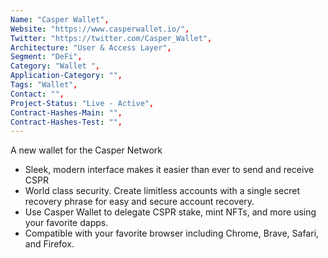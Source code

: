 ```yaml
---
Name: "Casper Wallet",
Website: "https://www.casperwallet.io/",
Twitter: "https://twitter.com/Casper_Wallet",
Architecture: "User & Access Layer",
Segment: "DeFi",
Category: "Wallet ",
Application-Category: "",
Tags: "Wallet",
Contact: "",
Project-Status: "Live - Active",
Contract-Hashes-Main: "",
Contract-Hashes-Test: "",
---
```

<!--lang:en--> 
A new wallet for the Casper Network

- Sleek, modern interface makes it easier than ever to send and receive CSPR
- World class security. Create limitless accounts with a single secret recovery phrase for easy and secure account recovery.
- Use Casper Wallet to delegate CSPR stake, mint NFTs, and more using your favorite dapps.
- Compatible with your favorite browser including Chrome, Brave, Safari, and Firefox.
<!--lang:es--] 
Una nueva billetera para Casper Network

- La interfaz elegante y moderna hace que sea más fácil que nunca enviar y recibir CSPR
- Seguridad de clase mundial. Cree cuentas ilimitadas con una sola frase de recuperación secreta para una recuperación de cuenta fácil y segura.
- Use Casper Wallet para delegar la participación de CSPR, acuñar NFT y más usando sus dapps favoritos.
- Compatible con su navegador favorito, incluidos Chrome, Brave, Safari y Firefox.
<!--lang:de--] 
Ein neues Wallet für das Casper Network

- Eine schlanke, moderne Benutzeroberfläche macht es einfacher als je zuvor, CSPR zu senden und zu empfangen
- Weltklasse-Sicherheit. Erstellen Sie unbegrenzte Konten mit einer einzigen geheimen Wiederherstellungsphrase für eine einfache und sichere Kontowiederherstellung.
- Verwenden Sie Casper Wallet, um CSPR-Stakes, Mint-NFTs und mehr mit Ihren bevorzugten Dapps zu delegieren.
- Kompatibel mit Ihrem bevorzugten Browser, einschließlich Chrome, Brave, Safari und Firefox.
<!--lang:fr--] 
Un nouveau portefeuille pour le réseau Casper

- L'interface élégante et moderne facilite plus que jamais l'envoi et la réception de CSPR
- Sécurité de classe mondiale. Créez des comptes illimités avec une seule phrase de récupération secrète pour une récupération de compte facile et sécurisée.
- Utilisez Casper Wallet pour déléguer la participation CSPR, les NFT à la menthe, etc. en utilisant vos applications préférées.
- Compatible avec votre navigateur préféré, y compris Chrome, Brave, Safari et Firefox.
<!--lang:pl--] 
Nowy portfel dla Casper Network

- Elegancki, nowoczesny interfejs sprawia, że ​​wysyłanie i odbieranie CSPR jest łatwiejsze niż kiedykolwiek
- Bezpieczeństwo na światowym poziomie. Twórz nieograniczone konta za pomocą jednej tajnej frazy odzyskiwania, aby łatwo i bezpiecznie odzyskać konto.
- Użyj Casper Wallet, aby delegować udziały CSPR, bić NFT i nie tylko za pomocą swoich ulubionych dappów.
- Kompatybilny z twoją ulubioną przeglądarką, w tym Chrome, Brave, Safari i Firefox.
<!--lang:uk--] 
Новий гаманець для мережі Casper

- Елегантний сучасний інтерфейс спрощує надсилання та отримання CSPR, ніж будь-коли
- Безпека світового рівня. Створюйте необмежену кількість облікових записів за допомогою однієї секретної фрази відновлення для легкого та безпечного відновлення облікового запису.
- Використовуйте Casper Wallet, щоб делегувати частку CSPR, карбувати NFT тощо за допомогою ваших улюблених програм.
- Сумісність із вашим улюбленим браузером, включаючи Chrome, Brave, Safari та Firefox.
[!--lang:*-->  
